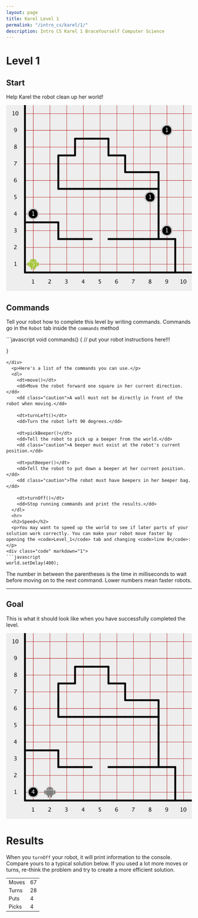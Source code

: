 ```yaml
---
layout: page
title: Karel Level 1
permalink: "/intro_cs/karel/1/"
description: Intro CS Karel 1 BraceYourself Computer Science
---
```


<div class="karel content">
  <h1 class="level">Level 1</h1>
  <h2>Start</h2>
    <p>Help Karel the robot clean up her world!</p>
    <img src="/public/img/karel/1/level_1-begin.png">
  <h2>Commands</h2>
  <p>Tell your robot how to complete this level by writing commands. Commands go in the <code>Robot</code> tab inside the <code>commands</code> method</p>
<div class="code" markdown="1">
```javascript
void commands() {
  // put your robot instructions here!!!
  
}
```
</div>
  <p>Here's a list of the commands you can use.</p>
  <dl>
    <dt>move()</dt>
    <dd>Move the robot forward one square in her current direction.</dd>
    <dd class="caution">A wall must not be directly in front of the robot when moving.</dd>
    
    <dt>turnLeft()</dt>
    <dd>Turn the robot left 90 degrees.</dd>
    
    <dt>pickBeeper()</dt>
    <dd>Tell the robot to pick up a beeper from the world.</dd>
    <dd class="caution">A beeper must exist at the robot's current position.</dd>
    
    <dt>putBeeper()</dt>
    <dd>Tell the robot to put down a beeper at her current position.</dd>
    <dd class="caution">The robot must have beepers in her beeper bag.</dd>
    
    <dt>turnOff()</dt>
    <dd>Stop running commands and print the results.</dd>
  </dl>
  <hr>
  <h2>Speed</h2>
  <p>You may want to speed up the world to see if later parts of your solution work correctly. You can make your robot move faster by opening the <code>Level_1</code> tab and changing <code>line 8</code>:</p>
<div class="code" markdown="1">
```javascript
world.setDelay(400);
```
</div>
  <p>The number in between the parentheses is the time in milliseconds to wait before moving on to the next command. Lower numbers mean faster robots.</p>

  <hr>

  <h2>Goal</h2>
    <p>This is what it should look like when you have successfully completed the level.</p>
    <img src="/public/img/karel/1/level_1-end.png">
  <div class="results">
    <h1>Results</h1>
    <p>When you <code>turnOff</code> your robot, it will print information to the console. Compare yours to a typical solution below. If you used a lot more moves or turns, re-think the problem and try to create a more efficient solution.</p>
    <table>
      <tr>
        <td>Moves</td>
        <td>67</td>
      </tr>
      <tr>
        <td>Turns</td>
        <td>28</td>
      </tr>
      <tr>
        <td>Puts</td>
        <td>4</td>
      </tr>
      <tr>
        <td>Picks</td>
        <td>4</td>
      </tr>
    </table>
  </div>
</div>